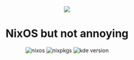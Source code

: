 <div align="center"><img src="https://search.nixos.org/images/nix-logo.png"></div>
<h1 align="center">NixOS but not annoying</h1>

<div align="center">

![nixos](https://img.shields.io/badge/NixOS-24273A.svg?style=flat&logo=nixos&logoColor=CAD3F5)
![nixpkgs](https://img.shields.io/badge/nixpkgs-unstable-informational.svg?style=flat&logo=nixos&logoColor=CAD3F5&colorA=24273A&colorB=8aadf4)
![kde version](https://img.shields.io/badge/kde-5-blue?logo=kde)

</div>